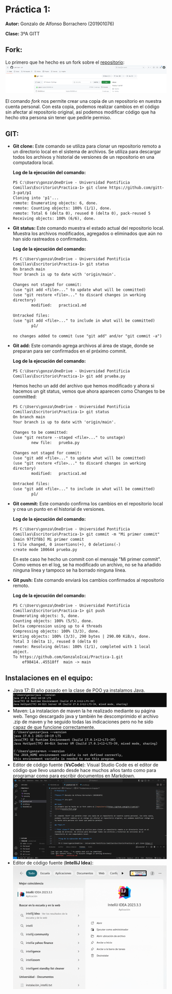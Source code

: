 # Práctica 1:

**Autor:** Gonzalo de Alfonso Borrachero (201901076)

**Clase:** 3ºA GITT

## Fork:
Lo primero que he hecho es un fork sobre el [repositorio](https://github.com/gitt-3-pat/p1):
![Fork](assets/fork.png)


El comando *fork* nos permite crear una copia de un repositorio en nuestra cuenta personal. Con esta copia, podemos realizar cambios en el código sin afectar al repositorio original, así podemos modificar código que ha hecho otra persona sin tener que pedirle permiso.

## **GIT:**

* **Git clone:** Este comando se utiliza para clonar un repositorio remoto a un directorio local en el sistema de archivos. Se utiliza para descargar todos los archivos y historial de versiones de un repositorio en una computadora local.

    **Log de la ejecución del comando:**
    ```
    PS C:\Users\gonza\OneDrive - Universidad Pontificia Comillas\Escritorio\Practica-1> git clone https://github.com/gitt-3-pat/p1
    Cloning into 'p1'...
    remote: Enumerating objects: 6, done.
    remote: Counting objects: 100% (1/1), done.
    remote: Total 6 (delta 0), reused 0 (delta 0), pack-reused 5
    Receiving objects: 100% (6/6), done.
    ```

* **Git status:** Este comando muestra el estado actual del repositorio local. Muestra los archivos modificados, agregados o eliminados que aún no han sido rastreados o confirmados.

    **Log de la ejecución del comando:**
    ```
    PS C:\Users\gonza\OneDrive - Universidad Pontificia Comillas\Escritorio\Practica-1> git status
    On branch main
    Your branch is up to date with 'origin/main'.

    Changes not staged for commit:
    (use "git add <file>..." to update what will be committed)
    (use "git restore <file>..." to discard changes in working directory)
            modified:   practica1.md

    Untracked files:
    (use "git add <file>..." to include in what will be committed)
            p1/

    no changes added to commit (use "git add" and/or "git commit -a")
    ```

* **Git add:** Este comando agrega archivos al área de stage, donde se preparan para ser confirmados en el próximo commit.
    
    **Log de la ejecución del comando:**
    ```
    PS C:\Users\gonza\OneDrive - Universidad Pontificia Comillas\Escritorio\Practica-1> git add prueba.py

    ```
    Hemos hecho un add del archivo que hemos modificado y ahora si hacemos un git status, vemos que ahora aparecen como Changes to be committed:
    ```
    PS C:\Users\gonza\OneDrive - Universidad Pontificia Comillas\Escritorio\Practica-1> git status
    On branch main
    Your branch is up to date with 'origin/main'.

    Changes to be committed:
    (use "git restore --staged <file>..." to unstage)
            new file:   prueba.py

    Changes not staged for commit:
    (use "git add <file>..." to update what will be committed)
    (use "git restore <file>..." to discard changes in working directory)
            modified:   practica1.md

    Untracked files:
    (use "git add <file>..." to include in what will be committed)
            p1/
    ```
* **Git commit:** Este comando confirma los cambios en el repositorio local y crea un punto en el historial de versiones.
    
    **Log de la ejecución del comando:**
    ```
    PS C:\Users\gonza\OneDrive - Universidad Pontificia Comillas\Escritorio\Practica-1> git commit -m "Mi primer commit"               
    [main 97f2f8b] Mi primer commit
    1 file changed, 0 insertions(+), 0 deletions(-)
    create mode 100644 prueba.py
    ```
    En este caso he hecho un commit con el mensaje "Mi primer commit". Como vemos en el log, se ha modificado un archivo, no se ha añadido ninguna línea y tampoco se ha borrado ninguna línea.


* **Git push:** Este comando enviará los cambios confirmados al repositorio remoto.
        
    **Log de la ejecución del comando:**
    ```
    PS C:\Users\gonza\OneDrive - Universidad Pontificia Comillas\Escritorio\Practica-1> git push
    Enumerating objects: 5, done.
    Counting objects: 100% (5/5), done.
    Delta compression using up to 4 threads
    Compressing objects: 100% (3/3), done.
    Writing objects: 100% (3/3), 290 bytes | 290.00 KiB/s, done.
    Total 3 (delta 1), reused 0 (delta 0)
    remote: Resolving deltas: 100% (1/1), completed with 1 local object.
    To https://github.com/GonzaloIcai/Practica-1.git
        ef98414..45518ff  main -> main
    ```


## **Instalaciones en el equipo:**
* Java 17: El año pasado en la clase de POO ya instalamos Java.  ![Java](assets/java.png)
* Maven: La instalacion de maven la he realizado mediante su página web. Tengo descargado java y también he descomprimido el archivo .zip de maven y he seguido todas las indicaciones pero no he sido capaz de que funcione correctamente. ![Maven](assets/maven.png)
* Editor de código fuente (**VsCode**): Visual Studio Code es el editor de código que llevo usando desde hace muchos años tanto como para programar como para escribir documentos en Markdown.
![VsCode](assets/VsCode.png)
* Editor de código fuente (**IntelliJ Idea**):
![Intellij](assets/Intellij.png)
